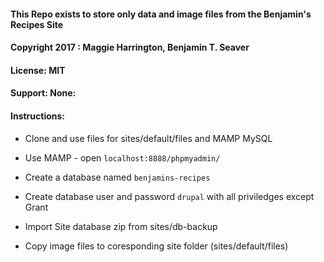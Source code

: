 #### This Repo exists to store only data and image files from the Benjamin's Recipes Site

#### Copyright 2017 : Maggie Harrington, Benjamin T. Seaver

#### License: MIT

#### Support: None:

#### Instructions:
  * Clone and use files for sites/default/files and MAMP MySQL

  * Use MAMP - open `localhost:8888/phpmyadmin/`
  * Create a database named `benjamins-recipes`
  * Create database user and password `drupal` with all priviledges except Grant
  * Import Site database zip from sites/db-backup

  * Copy image files to coresponding site folder (sites/default/files)
